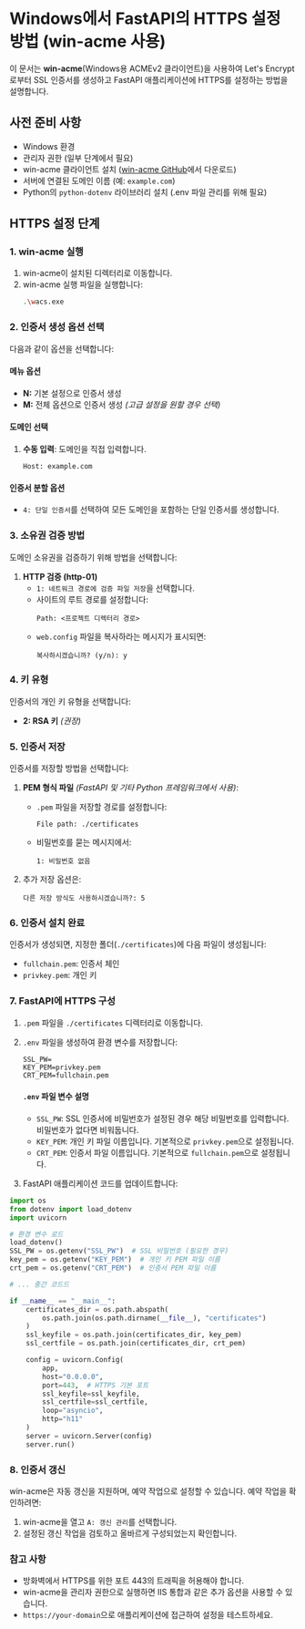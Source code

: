 # Windows에서 FastAPI의 HTTPS 설정 방법 (win-acme 사용)

이 문서는 **win-acme**(Windows용 ACMEv2 클라이언트)을 사용하여 Let's Encrypt로부터 SSL 인증서를 생성하고 FastAPI 애플리케이션에 HTTPS를 설정하는 방법을 설명합니다.

## 사전 준비 사항

- Windows 환경
- 관리자 권한 (일부 단계에서 필요)
- win-acme 클라이언트 설치 ([win-acme GitHub](https://github.com/win-acme/win-acme)에서 다운로드)
- 서버에 연결된 도메인 이름 (예: `example.com`)
- Python의 `python-dotenv` 라이브러리 설치 (.env 파일 관리를 위해 필요)

## HTTPS 설정 단계

### 1. win-acme 실행

1. win-acme이 설치된 디렉터리로 이동합니다.
2. win-acme 실행 파일을 실행합니다:
   ```bash
   .\wacs.exe
   ```

### 2. 인증서 생성 옵션 선택

다음과 같이 옵션을 선택합니다:

#### 메뉴 옵션

- **N:** 기본 설정으로 인증서 생성
- **M:** 전체 옵션으로 인증서 생성 *(고급 설정을 원할 경우 선택)*

#### 도메인 선택

1. **수동 입력**: 도메인을 직접 입력합니다.
   ```
   Host: example.com
   ```

#### 인증서 분할 옵션

- `4: 단일 인증서`를 선택하여 모든 도메인을 포함하는 단일 인증서를 생성합니다.

### 3. 소유권 검증 방법

도메인 소유권을 검증하기 위해 방법을 선택합니다:

1. **HTTP 검증 (http-01)**
   - `1: 네트워크 경로에 검증 파일 저장`을 선택합니다.
   - 사이트의 루트 경로를 설정합니다:
     ```
     Path: <프로젝트 디렉터리 경로>
     ```
   - `web.config` 파일을 복사하라는 메시지가 표시되면:
     ```
     복사하시겠습니까? (y/n): y
     ```

### 4. 키 유형

인증서의 개인 키 유형을 선택합니다:

- **2: RSA 키** *(권장)*

### 5. 인증서 저장

인증서를 저장할 방법을 선택합니다:

1. **PEM 형식 파일** *(FastAPI 및 기타 Python 프레임워크에서 사용)*:

   - `.pem` 파일을 저장할 경로를 설정합니다:
     ```
     File path: ./certificates
     ```
   - 비밀번호를 묻는 메시지에서:
     ```
     1: 비밀번호 없음
     ```

2. 추가 저장 옵션은:

   ```
   다른 저장 방식도 사용하시겠습니까?: 5
   ```

### 6. 인증서 설치 완료

인증서가 생성되면, 지정한 폴더(`./certificates`)에 다음 파일이 생성됩니다:

- `fullchain.pem`: 인증서 체인
- `privkey.pem`: 개인 키

### 7. FastAPI에 HTTPS 구성

1. `.pem` 파일을 `./certificates` 디렉터리로 이동합니다.

2. `.env` 파일을 생성하여 환경 변수를 저장합니다:

   ```env
   SSL_PW=
   KEY_PEM=privkey.pem
   CRT_PEM=fullchain.pem
   ```

   #### `.env` 파일 변수 설명
   - `SSL_PW`: SSL 인증서에 비밀번호가 설정된 경우 해당 비밀번호를 입력합니다. 비밀번호가 없다면 비워둡니다.
   - `KEY_PEM`: 개인 키 파일 이름입니다. 기본적으로 `privkey.pem`으로 설정됩니다.
   - `CRT_PEM`: 인증서 파일 이름입니다. 기본적으로 `fullchain.pem`으로 설정됩니다.

3. FastAPI 애플리케이션 코드를 업데이트합니다:

```python
import os
from dotenv import load_dotenv
import uvicorn

# 환경 변수 로드
load_dotenv()
SSL_PW = os.getenv("SSL_PW")  # SSL 비밀번호 (필요한 경우)
key_pem = os.getenv("KEY_PEM")  # 개인 키 PEM 파일 이름
crt_pem = os.getenv("CRT_PEM")  # 인증서 PEM 파일 이름

# ... 중간 코드드

if __name__ == "__main__":
    certificates_dir = os.path.abspath(
        os.path.join(os.path.dirname(__file__), "certificates")
    )
    ssl_keyfile = os.path.join(certificates_dir, key_pem)
    ssl_certfile = os.path.join(certificates_dir, crt_pem)

    config = uvicorn.Config(
        app,
        host="0.0.0.0",
        port=443,  # HTTPS 기본 포트
        ssl_keyfile=ssl_keyfile,
        ssl_certfile=ssl_certfile,
        loop="asyncio",
        http="h11"
    )
    server = uvicorn.Server(config)
    server.run()
```

### 8. 인증서 갱신

win-acme은 자동 갱신을 지원하며, 예약 작업으로 설정할 수 있습니다. 예약 작업을 확인하려면:

1. win-acme을 열고 `A: 갱신 관리`를 선택합니다.
2. 설정된 갱신 작업을 검토하고 올바르게 구성되었는지 확인합니다.

### 참고 사항

- 방화벽에서 HTTPS를 위한 포트 443의 트래픽을 허용해야 합니다.
- win-acme을 관리자 권한으로 실행하면 IIS 통합과 같은 추가 옵션을 사용할 수 있습니다.
- `https://your-domain`으로 애플리케이션에 접근하여 설정을 테스트하세요.